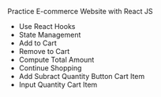 Practice E-commerce Website with React JS

- Use React Hooks
- State Management
- Add to Cart
- Remove to Cart
- Compute Total Amount
- Continue Shopping
- Add Subract Quantity Button Cart Item
- Input Quantity Cart Item
